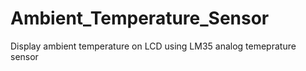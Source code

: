 # Ambient_Temperature_Sensor
 Display ambient temperature on LCD using LM35 analog temeprature sensor
